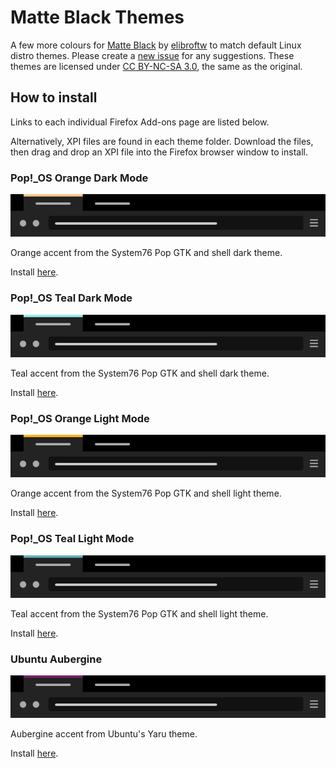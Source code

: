 # Matte Black Themes

A few more colours for [Matte Black](https://github.com/elibroftw/matte-black-theme) by [elibroftw](https://github.com/elibroftw) to match default Linux distro themes. Please create a [new issue](https://github.com/Electw/distro-matte-black-themes/issues) for any suggestions. These themes are licensed under [CC BY-NC-SA 3.0](https://creativecommons.org/licenses/by-nc-sa/3.0/), the same as the original.

## How to install

Links to each individual Firefox Add-ons page are listed below.

Alternatively, XPI files are found in each theme folder. Download the files, then drag and drop an XPI file into the Firefox browser window to install.

### Pop!_OS Orange Dark Mode

![](matte-black-pop-orange-dark/pop-orange-dark.png)

Orange accent from the System76 Pop GTK and shell dark theme.

Install [here](https://addons.mozilla.org/firefox/addon/matte-black-pop-os-orange-dark/).

### Pop!_OS Teal Dark Mode

![](matte-black-pop-teal-dark/pop-teal-dark.png)

Teal accent from the System76 Pop GTK and shell dark theme.

Install [here](https://addons.mozilla.org/firefox/addon/matte-black-pop-os-teal-dark/).

### Pop!_OS Orange Light Mode

![](matte-black-pop-orange-light/pop-orange-light.png)

Orange accent from the System76 Pop GTK and shell light theme.

Install [here](https://addons.mozilla.org/firefox/addon/matte-black-pop-os-orange-ligh/).

### Pop!_OS Teal Light Mode

![](matte-black-pop-teal-light/pop-teal-light.png)

Teal accent from the System76 Pop GTK and shell light theme.

Install [here](https://addons.mozilla.org/firefox/addon/matte-black-pop-os-teal-light/).

### Ubuntu Aubergine

![](matte-black-ubuntu-aubergine/ubuntu-aubergine.png)

Aubergine accent from Ubuntu's Yaru theme.

Install [here](https://addons.mozilla.org/firefox/addon/matte-black-ubuntu-aubergine/).
